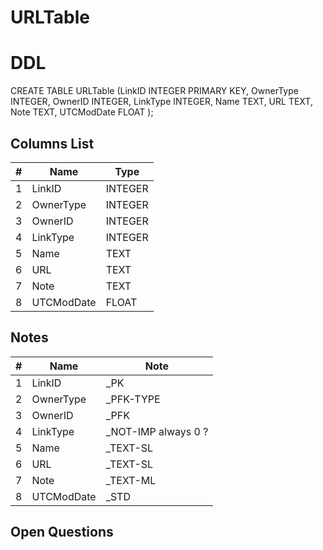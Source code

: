 # URLTable

# DDL

CREATE TABLE URLTable (LinkID INTEGER PRIMARY KEY, OwnerType INTEGER, OwnerID INTEGER, LinkType INTEGER, Name TEXT, URL TEXT, Note TEXT, UTCModDate FLOAT );

## Columns List

| #  | Name          | Type      |
|----|---------------|-----------|
| 1  | LinkID        | INTEGER   |
| 2  | OwnerType     | INTEGER   |
| 3  | OwnerID       | INTEGER   |
| 4  | LinkType      | INTEGER   |
| 5  | Name          | TEXT      |
| 6  | URL           | TEXT      |
| 7  | Note          | TEXT      |
| 8  | UTCModDate    | FLOAT     |

## Notes

| #  | Name          | Note      |
|----|---------------|-----------|
| 1  | LinkID        | _PK
| 2  | OwnerType     | _PFK-TYPE
| 3  | OwnerID       | _PFK
| 4  | LinkType      | _NOT-IMP  always 0 ?
| 5  | Name          | _TEXT-SL
| 6  | URL           | _TEXT-SL
| 7  | Note          | _TEXT-ML
| 8  | UTCModDate    | _STD



## Open Questions

